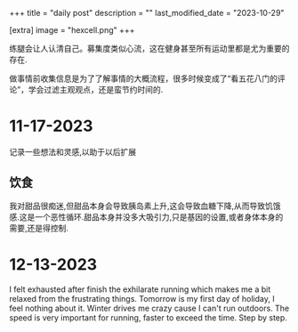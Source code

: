 +++
title = "daily post"
description = ""
last_modified_date = "2023-10-29"

[extra]
image = "hexcell.png"
+++

练腿会让人认清自己。募集度类似心流，这在健身甚至所有运动里都是尤为重要的存在.

做事情前收集信息是为了了解事情的大概流程，很多时候变成了“看五花八门的评论”，学会过滤主观观点，还是蛮节约时间的.

# 11-17-2023

记录一些想法和灵感,以助于以后扩展

## 饮食

我对甜品很痴迷,但甜品本身会导致胰岛素上升,这会导致血糖下降,从而导致饥饿感.这是一个恶性循环.甜品本身并没多大吸引力,只是基因的设置,或者身体本身的需要,还是得控制.

# 12-13-2023

I felt exhausted after finish the exhilarate running which makes me a bit relaxed from the frustrating things. 
Tomorrow is my first day of holiday, I feel nothing about it. 
Winter drives me crazy cause I can't run outdoors. The speed is very important for running, faster to exceed the time.
Step by step. 
